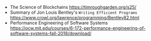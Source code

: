 
- The Science of Blockchains https://timroughgarden.org/s25/
- Summary of Jon Louis Bentley's ``Writing Efficient Programs`` https://www.crowl.org/lawrence/programming/Bentley82.html
- Performance Engineering of Software Systems https://ocw.mit.edu/courses/6-172-performance-engineering-of-software-systems-fall-2018/download/
